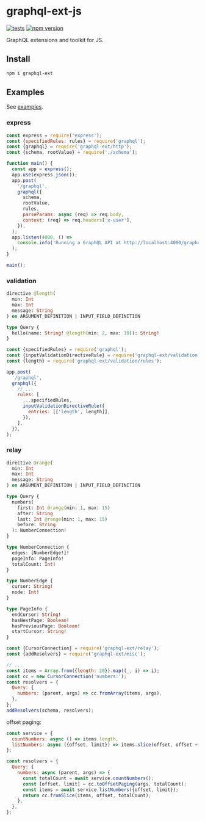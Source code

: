 # graphql-ext-js

[![tests](https://github.com/akornatskyy/graphql-ext-js/actions/workflows/tests.yml/badge.svg)](https://github.com/akornatskyy/graphql-ext-js/actions/workflows/tests.yml)
[![npm version](https://badge.fury.io/js/graphql-ext.svg)](https://www.npmjs.com/package/graphql-ext)

GraphQL extensions and toolkit for JS.

## Install

```sh
npm i graphql-ext
```

## Examples

See [examples](./examples).

### express

```js
const express = require('express');
const {specifiedRules: rules} = require('graphql');
const {graphql} = require('graphql-ext/http');
const {schema, rootValue} = require('./schema');

function main() {
  const app = express();
  app.use(express.json());
  app.post(
    '/graphql',
    graphql({
      schema,
      rootValue,
      rules,
      parseParams: async (req) => req.body,
      context: (req) => req.headers['x-user'],
    }),
  );
  app.listen(4000, () =>
    console.info('Running a GraphQL API at http://localhost:4000/graphql'),
  );
}

main();
```

### validation

```graphql
directive @length(
  min: Int
  max: Int
  message: String
) on ARGUMENT_DEFINITION | INPUT_FIELD_DEFINITION

type Query {
  hello(name: String! @length(min: 2, max: 10)): String!
}
```

```js
const {specifiedRules} = require('graphql');
const {inputValidationDirectiveRule} = require('graphql-ext/validation');
const {length} = require('graphql-ext/validation/rules');

app.post(
  '/graphql',
  graphql({
    // ...
    rules: [
      ...specifiedRules,
      inputValidationDirectiveRule({
        entries: [['length', length]],
      }),
    ],
  }),
);
```

### relay

```graphql
directive @range(
  min: Int
  max: Int
  message: String
) on ARGUMENT_DEFINITION | INPUT_FIELD_DEFINITION

type Query {
  numbers(
    first: Int @range(min: 1, max: 15)
    after: String
    last: Int @range(min: 1, max: 15)
    before: String
  ): NumberConnection!
}

type NumberConnection {
  edges: [NumberEdge!]!
  pageInfo: PageInfo!
  totalCount: Int!
}

type NumberEdge {
  cursor: String!
  node: Int!
}

type PageInfo {
  endCursor: String!
  hasNextPage: Boolean!
  hasPreviousPage: Boolean!
  startCursor: String!
}
```

```js
const {CursorConnection} = require('graphql-ext/relay');
const {addResolvers} = require('graphql-ext/misc');

// ...
const items = Array.from({length: 20}).map((_, i) => i);
const cc = new CursorConnection('numbers:');
const resolvers = {
  Query: {
    numbers: (parent, args) => cc.fromArray(items, args),
  },
};
addResolvers(schema, resolvers);
```

offset paging:

```js
const service = {
  countNumbers: async () => items.length,
  listNumbers: async ({offset, limit}) => items.slice(offset, offset + limit),
};

const resolvers = {
  Query: {
    numbers: async (parent, args) => {
      const totalCount = await service.countNumbers();
      const [offset, limit] = cc.toOffsetPaging(args, totalCount);
      const items = await service.listNumbers({offset, limit});
      return cc.fromSlice(items, offset, totalCount);
    },
  },
};
```
